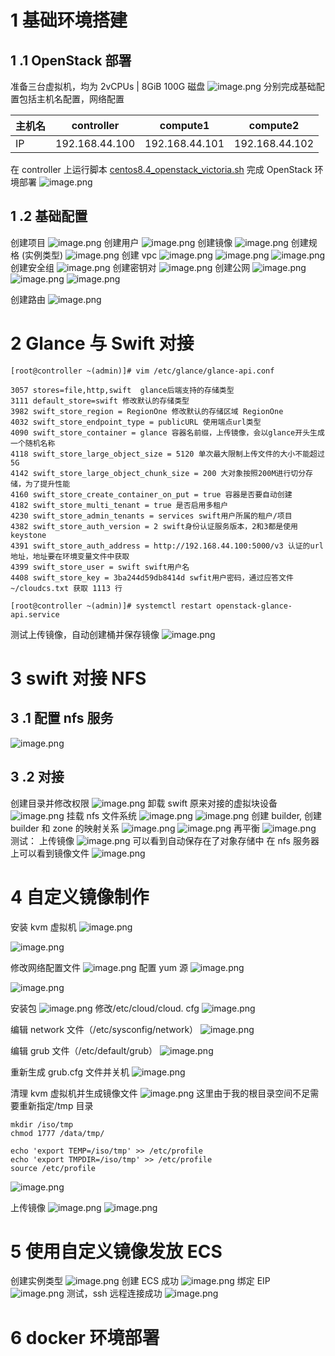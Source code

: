 # 1 基础环境搭建
## 1 .1 OpenStack 部署
准备三台虚拟机，均为 2vCPUs | 8GiB 100G 磁盘
![image.png](https://notes-ming.oss-cn-beijing.aliyuncs.com/images/20250210025850831.png)
分别完成基础配置包括主机名配置，网络配置

| 主机名 | controller     | compute1       | compute2       |
| --- | -------------- | -------------- | -------------- |
| IP  | 192.168.44.100 | 192.168.44.101 | 192.168.44.102 |
在 controller 上运行脚本
[centos8.4_openstack_victoria.sh](https://notes-ming.oss-cn-beijing.aliyuncs.com/images/20250210030858731.sh)
完成 OpenStack 环境部署
![image.png](https://notes-ming.oss-cn-beijing.aliyuncs.com/images/20250210031007904.png)
## 1 .2 基础配置
创建项目
![image.png](https://notes-ming.oss-cn-beijing.aliyuncs.com/images/20250210031340661.png)
创建用户
![image.png](https://notes-ming.oss-cn-beijing.aliyuncs.com/images/20250210031446984.png)
创建镜像
![image.png](https://notes-ming.oss-cn-beijing.aliyuncs.com/images/20250210031859982.png)
创建规格 (实例类型)
![image.png](https://notes-ming.oss-cn-beijing.aliyuncs.com/images/20250210032103730.png)
创建 vpc
![image.png](https://notes-ming.oss-cn-beijing.aliyuncs.com/images/20250210032502342.png)
![image.png](https://notes-ming.oss-cn-beijing.aliyuncs.com/images/20250210032522009.png)
![image.png](https://notes-ming.oss-cn-beijing.aliyuncs.com/images/20250210032708335.png)
创建安全组
![image.png](https://notes-ming.oss-cn-beijing.aliyuncs.com/images/20250210033129664.png)
创建密钥对
![image.png](https://notes-ming.oss-cn-beijing.aliyuncs.com/images/20250210033316387.png)
创建公网
![image.png](https://notes-ming.oss-cn-beijing.aliyuncs.com/images/20250210034452032.png)
![image.png](https://notes-ming.oss-cn-beijing.aliyuncs.com/images/20250210034600505.png)
![image.png](https://notes-ming.oss-cn-beijing.aliyuncs.com/images/20250210034656231.png)

创建路由
![image.png](https://notes-ming.oss-cn-beijing.aliyuncs.com/images/20250210034948672.png)
# 2 Glance 与 Swift 对接
```shell
[root@controller ~(admin)]# vim /etc/glance/glance-api.conf

3057 stores=file,http,swift  glance后端支持的存储类型
3111 default_store=swift 修改默认的存储类型
3982 swift_store_region = RegionOne 修改默认的存储区域 RegionOne
4032 swift_store_endpoint_type = publicURL 使用端点url类型
4090 swift_store_container = glance 容器名前缀，上传镜像，会以glance开头生成一个随机名称
4118 swift_store_large_object_size = 5120 单次最大限制上传文件的大小不能超过5G
4142 swift_store_large_object_chunk_size = 200 大对象按照200M进行切分存储，为了提升性能
4160 swift_store_create_container_on_put = true 容器是否要自动创建
4182 swift_store_multi_tenant = true 是否启用多租户
4230 swift_store_admin_tenants = services swift用户所属的租户/项目
4382 swift_store_auth_version = 2 swift身份认证服务版本，2和3都是使用keystone
4391 swift_store_auth_address = http://192.168.44.100:5000/v3 认证的url地址，地址要在环境变量文件中获取
4399 swift_store_user = swift swift用户名
4408 swift_store_key = 3ba244d59db8414d swfit用户密码，通过应答文件~/cloudcs.txt 获取 1113 行

[root@controller ~(admin)]# systemctl restart openstack-glance-api.service
```
测试上传镜像，自动创建桶并保存镜像
![image.png](https://notes-ming.oss-cn-beijing.aliyuncs.com/images/20250210052456540.png)
# 3 swift 对接 NFS
## 3 .1 配置 nfs 服务
![image.png](https://notes-ming.oss-cn-beijing.aliyuncs.com/images/20250210054426542.png)
## 3 .2 对接
创建目录并修改权限
![image.png](https://notes-ming.oss-cn-beijing.aliyuncs.com/images/20250210055805674.png)
卸载 swift 原来对接的虚拟块设备
![image.png](https://notes-ming.oss-cn-beijing.aliyuncs.com/images/20250210060219322.png)
挂载 nfs 文件系统
![image.png](https://notes-ming.oss-cn-beijing.aliyuncs.com/images/20250210060621039.png)
![image.png](https://notes-ming.oss-cn-beijing.aliyuncs.com/images/20250210060651808.png)
创建 builder, 创建 builder 和 zone 的映射关系
![image.png](https://notes-ming.oss-cn-beijing.aliyuncs.com/images/20250210061932499.png)
![image.png](https://notes-ming.oss-cn-beijing.aliyuncs.com/images/20250210062352627.png)
再平衡
![image.png](https://notes-ming.oss-cn-beijing.aliyuncs.com/images/20250210062455246.png)
测试：
上传镜像
![image.png](https://notes-ming.oss-cn-beijing.aliyuncs.com/images/20250210063419883.png)
可以看到自动保存在了对象存储中
在 nfs 服务器上可以看到镜像文件
![image.png](https://notes-ming.oss-cn-beijing.aliyuncs.com/images/20250210063318492.png)
# 4 自定义镜像制作
安装 kvm 虚拟机
![image.png](https://notes-ming.oss-cn-beijing.aliyuncs.com/images/20250210071700577.png)

![image.png](https://notes-ming.oss-cn-beijing.aliyuncs.com/images/20250210071745324.png)

修改网络配置文件
![image.png](https://notes-ming.oss-cn-beijing.aliyuncs.com/images/20250210072543989.png)
配置 yum 源
![image.png](https://notes-ming.oss-cn-beijing.aliyuncs.com/images/20250210073506231.png)

![image.png](https://notes-ming.oss-cn-beijing.aliyuncs.com/images/20250210073030578.png)

安装包
![image.png](https://notes-ming.oss-cn-beijing.aliyuncs.com/images/20250210073636016.png)
修改/etc/cloud/cloud. cfg
![image.png](https://notes-ming.oss-cn-beijing.aliyuncs.com/images/20250210073856515.png)

编辑 network 文件（/etc/sysconfig/network）
![image.png](https://notes-ming.oss-cn-beijing.aliyuncs.com/images/20250210074137910.png)

编辑 grub 文件（/etc/default/grub）
![image.png](https://notes-ming.oss-cn-beijing.aliyuncs.com/images/20250210074425856.png)

重新生成 grub.cfg 文件并关机
![image.png](https://notes-ming.oss-cn-beijing.aliyuncs.com/images/20250210074545371.png)

清理 kvm 虚拟机并生成镜像文件
![image.png](https://notes-ming.oss-cn-beijing.aliyuncs.com/images/20250210074755518.png)
这里由于我的根目录空间不足需要重新指定/tmp 目录
```shell
mkdir /iso/tmp
chmod 1777 /data/tmp/

echo 'export TEMP=/iso/tmp' >> /etc/profile
echo 'export TMPDIR=/iso/tmp' >> /etc/profile
source /etc/profile
```
![image.png](https://notes-ming.oss-cn-beijing.aliyuncs.com/images/20250210085613603.png)

上传镜像
![image.png](https://notes-ming.oss-cn-beijing.aliyuncs.com/images/20250210090707665.png)
![image.png](https://notes-ming.oss-cn-beijing.aliyuncs.com/images/20250210090739556.png)
# 5 使用自定义镜像发放 ECS
创建实例类型
![image.png](https://notes-ming.oss-cn-beijing.aliyuncs.com/images/20250210092332221.png)
创建 ECS 成功
![image.png](https://notes-ming.oss-cn-beijing.aliyuncs.com/images/20250210093129465.png)
绑定 EIP
![image.png](https://notes-ming.oss-cn-beijing.aliyuncs.com/images/20250210093320766.png)
测试，ssh 远程连接成功
![image.png](https://notes-ming.oss-cn-beijing.aliyuncs.com/images/20250210093555912.png)
# 6 docker 环境部署




